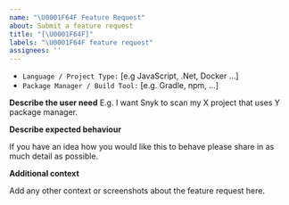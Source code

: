 ```yaml
---
name: "\U0001F64F Feature Request"
about: Submit a feature request
title: "[\U0001F64F]"
labels: "\U0001F64F feature request"
assignees: ''
---
```


- `Language / Project Type:` [e.g JavaScript, .Net, Docker ...]
- `Package Manager / Build Tool:` [e.g. Gradle, npm, ...]

**Describe the user need**
E.g. I want Snyk to scan my X project that uses Y package manager.

**Describe expected behaviour**

If you have an idea how you would like this to behave please share in as much detail as possible.

**Additional context**

Add any other context or screenshots about the feature request here.

